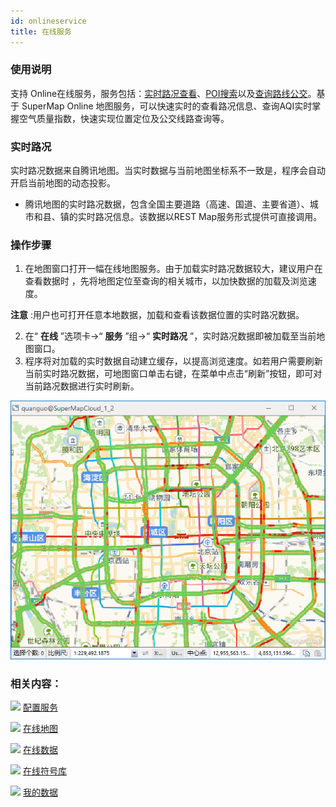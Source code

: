```yaml
---
id: onlineservice
title: 在线服务
---
```

### 使用说明

支持
Online在线服务，服务包括：[实时路况查看](onlineservice.html#1)、[POI搜索](POIRetrieval.html)以及[查询路线公交](QueryRoute.html)。基于 SuperMap Online 地图服务，可以快速实时的查看路况信息、查询AQI实时掌握空气质量指数，快速实现位置定位及公交线路查询等。

### 实时路况

实时路况数据来自腾讯地图。当实时数据与当前地图坐标系不一致是，程序会自动开启当前地图的动态投影。

  * 腾讯地图的实时路况数据，包含全国主要道路（高速、国道、主要省道）、城市和县、镇的实时路况信息。该数据以REST Map服务形式提供可直接调用。

### 操作步骤

  1. 在地图窗口打开一幅在线地图服务。由于加载实时路况数据较大，建议用户在查看数据时 ，先将地图定位至查询的相关城市，以加快数据的加载及浏览速度。

 **注意** :用户也可打开任意本地数据，加载和查看该数据位置的实时路况数据。

  2. 在“ **在线** ”选项卡->“ **服务** ”组->“ **实时路况** ”，实时路况数据即被加载至当前地图窗口。
  3. 程序将对加载的实时数据自动建立缓存，以提高浏览速度。如若用户需要刷新当前实时路况数据，可地图窗口单击右键，在菜单中点击“刷新”按钮，即可对当前路况数据进行实时刷新。  

![](img/RaelTimeTraffic.png)  
  

### 相关内容：

![](../img/smalltitle.png) [配置服务](ConfigureAddress.html)

![](../img/smalltitle.png) [在线地图](OnlineMap.html)

![](../img/smalltitle.png) [在线数据](OnlineData.html)

![](../img/smalltitle.png) [在线符号库](OnlineSymbol.html)

![](../img/smalltitle.png) [我的数据](OnlineMyData.html)

